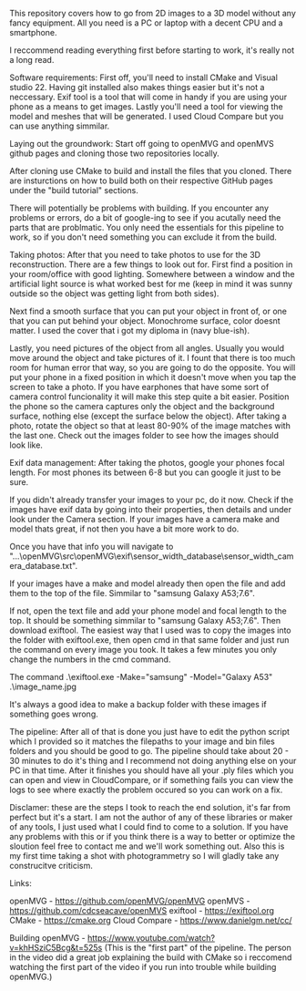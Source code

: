 This repository covers how to go from 2D images to a 3D model without any fancy equipment. All you need is a PC or laptop with a decent CPU and a smartphone. 

I reccommend reading everything first before starting to work, it's really not a long read.

Software requirements:
First off, you'll need to install CMake and Visual studio 22. Having git installed also makes things easier but it's not a neccessary. Exif tool is a tool that will come in handy if you are using your phone as a means to get images. Lastly you'll need a tool for viewing the model and meshes that will be generated. I used Cloud Compare but you can use anything simmilar.

Laying out the groundwork:
Start off going to openMVG and openMVS github pages and cloning those two repositories locally.  

After cloning use CMake to build and install the files that you cloned. There are insturctions on how to build both on their respective GitHub pages under the "build tutorial" sections.

There will potentially be problems with building. If you encounter any problems or errors, do a bit of google-ing to see if you acutally need the parts that are problmatic. You only need the essentials for this pipeline to work, so if you don't need something you can exclude it from the build.

Taking photos:
After that you need to take photos to use for the 3D reconstruction. There are a few things to look out for.
First find a position in your room/office with good lighting. Somewhere between a window and the artificial light source is what worked best for me (keep in mind it was sunny outside so the object was getting light from both sides).

Next find a smooth surface that you can put your object in front of, or one that you can put behind your object. Monochrome surface, color doesnt matter. I used the cover that i got my diploma in (navy blue-ish).

Lastly, you need pictures of the object from all angles. Usually you would move around the object and take pictures of it. I fount that there is too much room for human error that way, so you are going to do the opposite. You will put your phone in a fixed position in which it doesn't move when you tap the screen to take a photo. If you have earphones that have some sort of camera control funcionality it will make this step quite a bit easier. Position the phone so the camera captures only the object and the background surface, nothing else (except the surface below the object). After taking a photo, rotate the object so that at least 80-90% of the image matches with the last one. Check out the images folder to see how the images should look like.

Exif data management:
After taking the photos, google your phones focal length. For most phones its between 6-8 but you can google it just to be sure.

If you didn't already transfer your images to your pc, do it now. Check if the images have exif data by going into their properties, then details and under look under the Camera section. If your images have a camera make and model thats great, if not then you have a bit more work to do.

Once you have that info you will navigate to "...\openMVG\src\openMVG\exif\sensor_width_database\sensor_width_camera_database.txt". 

If your images have a make and model already then open the file and add them to the top of the file. Simmilar to "samsung Galaxy A53;7.6".

If not, open the text file and add your phone model and focal length to the top. It should be something simmilar to "samsung Galaxy A53;7.6". Then download exiftool. The easiest way that I used was to copy the images into the folder with exiftool.exe, then open cmd in that same folder and just run the command on every image you took. It takes a few minutes you only change the numbers in the cmd command.

The command .\exiftool.exe -Make="samsung" -Model="Galaxy A53" .\image_name.jpg

It's always a good idea to make a backup folder with these images if something goes wrong.

The pipeline:
After all of that is done you just have to edit the python script which I provided so it matches the filepaths to your image and bin files folders and you should be good to go. The pipeline should take about 20 - 30 minutes to do it's thing and I recommend not doing anything else on your PC in that time. After it finishes you should have all your .ply files which you can open and view in CloudCompare, or if something fails you can view the logs to see where exactly the problem occured so you can work on a fix.

Disclamer: these are the steps I took to reach the end solution, it's far from perfect but it's a start. I am not the author of any of these libraries or maker of any tools, I just used what I could find to come to a solution. If you have any problems with this or if you think there is a way to better or optimize the sloution feel free to contact me and we'll work something out. Also this is my first time taking a shot with photogrammetry so I will gladly take any construcitve criticism.

Links:

openMVG - https://github.com/openMVG/openMVG
openMVS - https://github.com/cdcseacave/openMVS
exiftool - https://exiftool.org
CMake - https://cmake.org
Cloud Compare - https://www.danielgm.net/cc/

Building openMVG - https://www.youtube.com/watch?v=khHSziC5Bcg&t=525s (This is the "first part" of the pipeline. The person in the video did a great job explaining the build with CMake so i reccomend watching the first part of the video if you run into trouble while building openMVG.)

